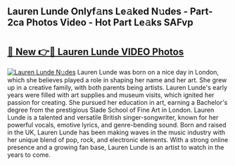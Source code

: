 ## Lauren Lunde Onlyf𝚊ns Le𝚊ked N𝚞des - Part-2ca Photos Video - Hot Part Le𝚊ks SAFvp

# <h2><a href="http://ac51877.deff.icu/?id=Lauren+Lunde">🔗 New 👉🔴 Lauren Lunde VIDEO Photos</a></h2>

[![Lauren Lunde N𝚞des](https://i.imgur.com/rIISA9y.gif)](http://ac51877.deff.icu/?id=Lauren+Lunde)
Lauren Lunde was born on a nice day in London, which she believes played a role in shaping her name and her art. She grew up in a creative family, with both parents being artists. Lauren Lunde's early years were filled with art supplies and museum visits, which ignited her passion for creating. She pursued her education in art, earning a Bachelor's degree from the prestigious Slade School of Fine Art in London. Lauren Lunde is a talented and versatile British singer-songwriter, known for her powerful vocals, emotive lyrics, and genre-bending sound. Born and raised in the UK, Lauren Lunde has been making waves in the music industry with her unique blend of pop, rock, and electronic elements. With a strong online presence and a growing fan base, Lauren Lunde is an artist to watch in the years to come.
